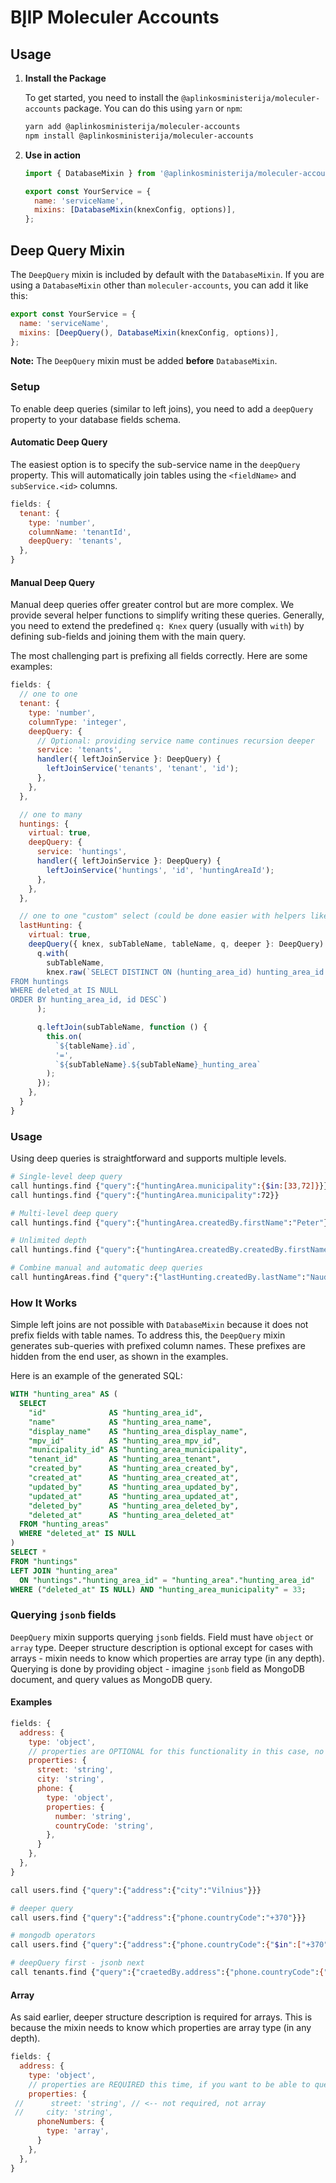 # BĮIP Moleculer Accounts

## Usage

1. **Install the Package**

   To get started, you need to install the `@aplinkosministerija/moleculer-accounts` package. You can do this using `yarn` or `npm`:

   ```bash
   yarn add @aplinkosministerija/moleculer-accounts
   npm install @aplinkosministerija/moleculer-accounts
   ```

2. **Use in action**

   ```js
   import { DatabaseMixin } from '@aplinkosministerija/moleculer-accounts';

   export const YourService = {
     name: 'serviceName',
     mixins: [DatabaseMixin(knexConfig, options)],
   };
   ```

## Deep Query Mixin

The `DeepQuery` mixin is included by default with the `DatabaseMixin`. If you are using a `DatabaseMixin` other than `moleculer-accounts`, you can add it like this:

```js
export const YourService = {
  name: 'serviceName',
  mixins: [DeepQuery(), DatabaseMixin(knexConfig, options)],
};
```

**Note:** The `DeepQuery` mixin must be added **before** `DatabaseMixin`.

### Setup

To enable deep queries (similar to left joins), you need to add a `deepQuery` property to your database fields schema.

#### Automatic Deep Query

The easiest option is to specify the sub-service name in the `deepQuery` property. This will automatically join tables using the `<fieldName>` and `subService.<id>` columns.

```js
fields: {
  tenant: {
    type: 'number',
    columnName: 'tenantId',
    deepQuery: 'tenants',
  },
}
```

#### Manual Deep Query

Manual deep queries offer greater control but are more complex. We provide several helper functions to simplify writing these queries. Generally, you need to extend the predefined `q: Knex` query (usually with `with`) by defining sub-fields and joining them with the main query.

The most challenging part is prefixing all fields correctly. Here are some examples:

```js
fields: {
  // one to one
  tenant: {
    type: 'number',
    columnType: 'integer',
    deepQuery: {
      // Optional: providing service name continues recursion deeper
      service: 'tenants',
      handler({ leftJoinService }: DeepQuery) {
        leftJoinService('tenants', 'tenant', 'id');
      },
    },
  },

  // one to many
  huntings: {
    virtual: true,
    deepQuery: {
      service: 'huntings',
      handler({ leftJoinService }: DeepQuery) {
        leftJoinService('huntings', 'id', 'huntingAreaId');
      },
    },
  },

  // one to one "custom" select (could be done easier with helpers like `withQuery` and others)
  lastHunting: {
    virtual: true,
    deepQuery({ knex, subTableName, tableName, q, deeper }: DeepQuery) {
      q.with(
        subTableName,
        knex.raw(`SELECT DISTINCT ON (hunting_area_id) hunting_area_id AS ${subTableName}_hunting_area, status AS ${subTableName}_status, created_by AS ${subTableName}_created_by
FROM huntings
WHERE deleted_at IS NULL
ORDER BY hunting_area_id, id DESC`)
      );

      q.leftJoin(subTableName, function () {
        this.on(
          `${tableName}.id`,
          '=',
          `${subTableName}.${subTableName}_hunting_area`
        );
      });
    },
  }
}
```

### Usage

Using deep queries is straightforward and supports multiple levels.

```bash
# Single-level deep query
call huntings.find {"query":{"huntingArea.municipality":{$in:[33,72]}}}
call huntings.find {"query":{"huntingArea.municipality":72}}

# Multi-level deep query
call huntings.find {"query":{"huntingArea.createdBy.firstName":"Peter"}}

# Unlimited depth
call huntings.find {"query":{"huntingArea.createdBy.createdBy.firstName":"John"}}

# Combine manual and automatic deep queries
call huntingAreas.find {"query":{"lastHunting.createdBy.lastName":"Naudotojas"}}
```

### How It Works

Simple left joins are not possible with `DatabaseMixin` because it does not prefix fields with table names. To address this, the `DeepQuery` mixin generates sub-queries with prefixed column names. These prefixes are hidden from the end user, as shown in the examples.

Here is an example of the generated SQL:

```sql
WITH "hunting_area" AS (
  SELECT
    "id"              AS "hunting_area_id",
    "name"            AS "hunting_area_name",
    "display_name"    AS "hunting_area_display_name",
    "mpv_id"          AS "hunting_area_mpv_id",
    "municipality_id" AS "hunting_area_municipality",
    "tenant_id"       AS "hunting_area_tenant",
    "created_by"      AS "hunting_area_created_by",
    "created_at"      AS "hunting_area_created_at",
    "updated_by"      AS "hunting_area_updated_by",
    "updated_at"      AS "hunting_area_updated_at",
    "deleted_by"      AS "hunting_area_deleted_by",
    "deleted_at"      AS "hunting_area_deleted_at"
  FROM "hunting_areas"
  WHERE "deleted_at" IS NULL
)
SELECT *
FROM "huntings"
LEFT JOIN "hunting_area"
  ON "huntings"."hunting_area_id" = "hunting_area"."hunting_area_id"
WHERE ("deleted_at" IS NULL) AND "hunting_area_municipality" = 33;
```

### Querying `jsonb` fields

`DeepQuery` mixin supports querying `jsonb` fields. Field must have `object` or `array` type. Deeper structure description is optional except for cases with arrays - mixin needs to know which properties are array type (in any depth). Querying is done by providing object - imagine `jsonb` field as MongoDB document, and query values as MongoDB query.

#### Examples

```js
fields: {
  address: {
    type: 'object',
    // properties are OPTIONAL for this functionality in this case, no arrays in any depth
    properties: {
      street: 'string',
      city: 'string',
      phone: {
        type: 'object',
        properties: {
          number: 'string',
          countryCode: 'string',
        },
      }
    },
  },
}
```

```bash
call users.find {"query":{"address":{"city":"Vilnius"}}}

# deeper query
call users.find {"query":{"address":{"phone.countryCode":"+370"}}}

# mongodb operators
call users.find {"query":{"address":{"phone.countryCode":{"$in":["+370","+371"]}}}}

# deepQuery first - jsonb next
call tenants.find {"query":{"craetedBy.address":{"phone.countryCode":{"$in":["+370","+371"]}}}}
```

#### Array

As said earlier, deeper structure description is required for arrays. This is because the mixin needs to know which properties are array type (in any depth).

```js
fields: {
  address: {
    type: 'object',
    // properties are REQUIRED this time, if you want to be able to query by array fields (and deeper)
    properties: {
 //      street: 'string', // <-- not required, not array
 //     city: 'string',
      phoneNumbers: {
        type: 'array',
      }
    },
  },
}
```
